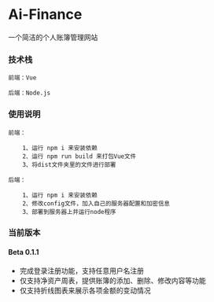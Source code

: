 # Ai-Finance
一个简洁的个人账簿管理网站


### 技术栈

	前端：Vue

	后端：Node.js

### 使用说明

	前端：

		1、运行 npm i 来安装依赖
		2、运行 npm run build 来打包Vue文件
		3、将dist文件夹里的文件进行部署

	后端：

		1、运行 npm i 来安装依赖
		2、修改config文件，加入自己的服务器配置和加密信息
		3、部署到服务器上并运行node程序

### 当前版本

#### Beta 0.1.1

* 完成登录注册功能，支持任意用户名注册
* 仅支持净资产周表，提供账簿的添加、删除、修改内容等功能
* 仅支持折线图表来展示各项金额的变动情况